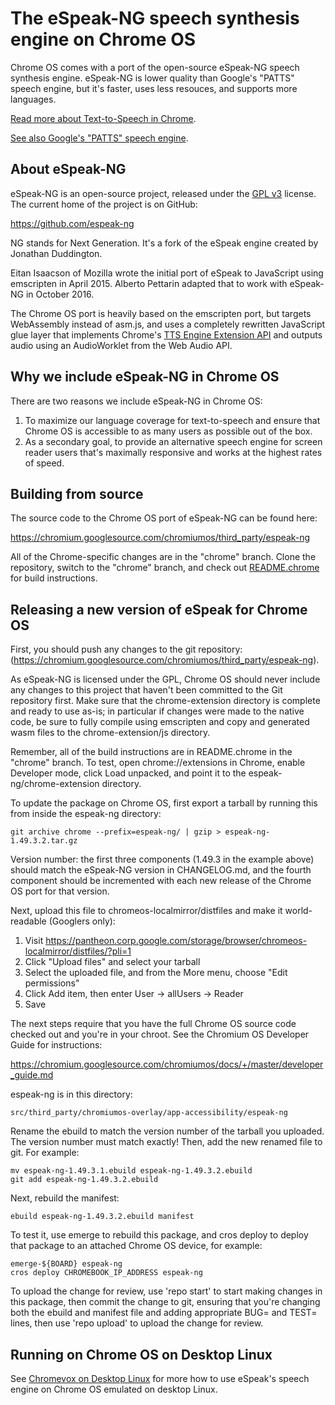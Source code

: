 # The eSpeak-NG speech synthesis engine on Chrome OS

Chrome OS comes with a port of the open-source eSpeak-NG speech synthesis
engine. eSpeak-NG is lower quality than Google's "PATTS" speech engine,
but it's faster, uses less resouces, and supports more languages.

[Read more about Text-to-Speech in Chrome](tts.md).

[See also Google's "PATTS" speech engine](patts.md).

## About eSpeak-NG

eSpeak-NG is an open-source project, released under the
[GPL v3](https://www.gnu.org/licenses/gpl-3.0.en.html) license.
The current home of the project is on GitHub:

  https://github.com/espeak-ng

NG stands for Next Generation. It's a fork of the eSpeak engine created by
Jonathan Duddington.

Eitan Isaacson of Mozilla wrote the initial port of eSpeak to JavaScript
using emscripten in April 2015. Alberto Pettarin adapted that to work
with eSpeak-NG in October 2016.

The Chrome OS port is heavily based on the emscripten port, but targets
WebAssembly instead of asm.js, and uses a completely rewritten JavaScript
glue layer that implements Chrome's
[TTS Engine Extension API](https://developer.chrome.com/extensions/ttsEngine)
and outputs audio using an AudioWorklet from the Web Audio API.

## Why we include eSpeak-NG in Chrome OS

There are two reasons we include eSpeak-NG in Chrome OS:

1. To maximize our language coverage for text-to-speech and ensure
   that Chrome OS is accessible to as many users as possible out of the box.
2. As a secondary goal, to provide an alternative speech engine for screen
   reader users that's maximally responsive and works at the highest rates of
   speed.

## Building from source

The source code to the Chrome OS port of eSpeak-NG can be found here:

  https://chromium.googlesource.com/chromiumos/third_party/espeak-ng

All of the Chrome-specific changes are in the "chrome" branch. Clone
the repository, switch to the "chrome" branch, and check out
[README.chrome](https://chromium.googlesource.com/chromiumos/third_party/espeak-ng/+/chrome/README.chrome)
for build instructions.

## Releasing a new version of eSpeak for Chrome OS

First, you should push any changes to the git repository:
(https://chromium.googlesource.com/chromiumos/third_party/espeak-ng).

As eSpeak-NG is licensed under the GPL, Chrome OS should never include any
changes to this project that haven't been committed to the Git repository first.
Make sure that the chrome-extension directory is complete and ready to use
as-is; in particular if changes were made to the native code, be sure to fully
compile using emscripten and copy and generated wasm files to the
chrome-extension/js directory.

Remember, all of the build instructions are in README.chrome in the "chrome"
branch. To test, open chrome://extensions in Chrome, enable Developer mode,
click Load unpacked, and point it to the espeak-ng/chrome-extension directory.

To update the package on Chrome OS, first export a tarball by running this
from inside the espeak-ng directory:

```
git archive chrome --prefix=espeak-ng/ | gzip > espeak-ng-1.49.3.2.tar.gz
```

Version number: the first three components (1.49.3 in the example above)
should match the eSpeak-NG version in CHANGELOG.md, and the fourth component
should be incremented with each new release of the Chrome OS port for
that version.

Next, upload this file to chromeos-localmirror/distfiles and make it
world-readable (Googlers only):

  1. Visit https://pantheon.corp.google.com/storage/browser/chromeos-localmirror/distfiles/?pli=1
  2. Click "Upload files" and select your tarball
  3. Select the uploaded file, and from the More menu, choose
     "Edit permissions"
  4. Click Add item, then enter User -> allUsers -> Reader
  5. Save

The next steps require that you have the full Chrome OS source code
checked out and you're in your chroot. See the Chromium OS Developer Guide
for instructions:

https://chromium.googlesource.com/chromiumos/docs/+/master/developer_guide.md


espeak-ng is in this directory:
```
src/third_party/chromiumos-overlay/app-accessibility/espeak-ng
```

Rename the ebuild to match the version number of the tarball you uploaded.
The version number must match exactly! Then, add the new renamed file
to git. For example:

```
mv espeak-ng-1.49.3.1.ebuild espeak-ng-1.49.3.2.ebuild
git add espeak-ng-1.49.3.2.ebuild
```

Next, rebuild the manifest:

```
ebuild espeak-ng-1.49.3.2.ebuild manifest
```

To test it, use emerge to rebuild this package, and cros deploy to
deploy that package to an attached Chrome OS device, for example:

```
emerge-${BOARD} espeak-ng
cros deploy CHROMEBOOK_IP_ADDRESS espeak-ng
```

To upload the change for review, use 'repo start' to start making changes
in this package, then commit the change to git, ensuring that you're
changing both the ebuild and manifest file and adding appropriate BUG=
and TEST= lines, then use 'repo upload' to upload the change for review.

## Running on Chrome OS on Desktop Linux

See [Chromevox on Desktop Linux](chromevox_on_desktop_linux.md#speech) for more
how to use eSpeak's speech engine on Chrome OS emulated on desktop Linux.